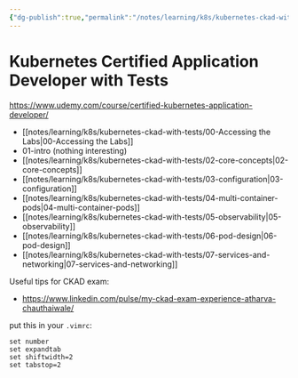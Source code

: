```yaml
---
{"dg-publish":true,"permalink":"/notes/learning/k8s/kubernetes-ckad-with-tests/ckad-udemy-course/","dgHomeLink":true,"dgPassFrontmatter":false,"dgShowBacklinks":true,"dgShowLocalGraph":true}
---
```


# Kubernetes Certified Application Developer with Tests

<https://www.udemy.com/course/certified-kubernetes-application-developer/>

- [[notes/learning/k8s/kubernetes-ckad-with-tests/00-Accessing the Labs|00-Accessing the Labs]]
- 01-intro (nothing interesting)
- [[notes/learning/k8s/kubernetes-ckad-with-tests/02-core-concepts|02-core-concepts]]
- [[notes/learning/k8s/kubernetes-ckad-with-tests/03-configuration|03-configuration]]
- [[notes/learning/k8s/kubernetes-ckad-with-tests/04-multi-container-pods|04-multi-container-pods]]
- [[notes/learning/k8s/kubernetes-ckad-with-tests/05-observability|05-observability]]
- [[notes/learning/k8s/kubernetes-ckad-with-tests/06-pod-design|06-pod-design]]
- [[notes/learning/k8s/kubernetes-ckad-with-tests/07-services-and-networking|07-services-and-networking]]



Useful tips for CKAD exam:

- <https://www.linkedin.com/pulse/my-ckad-exam-experience-atharva-chauthaiwale/>

put this in your `.vimrc`:
```
set number
set expandtab
set shiftwidth=2
set tabstop=2
```